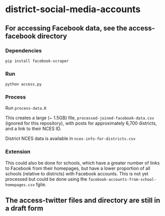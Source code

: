 # district-social-media-accounts

## For accessing Facebook data, see the access-facebook directory

### Dependencies

`pip install facebook-scraper`

### Run

`python access.py`

### Process

Run `process-data.R`

This creates a large (~ 1.5GB) file, `processed-joined-facebook-data.csv` (ignored for this repository), with posts for approximately 6,700 districts, and a link to their NCES ID.

District NCES data is available in `nces-info-for-districts.csv`

### Extension

This could also be done for schools, which have a greater number of links to Facebook from their homepages, but have a lower proportion of all schools (relative to districts) with Facebook accounts. This is not yet processed but could be done using the `facebook-accounts-from-school-homepages.csv` fgile.

## The access-twitter files and directory are still in a draft form
